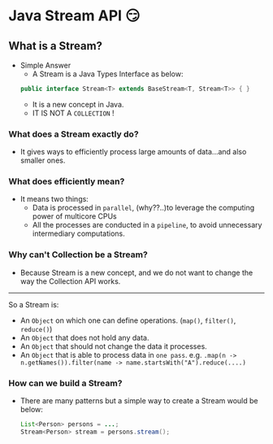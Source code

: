 # Java Stream API :smirk:

## What is a Stream?

* Simple Answer
    - A Stream is a Java Types Interface as below:
    ```java
    public interface Stream<T> extends BaseStream<T, Stream<T>> { }
    ``` 
    - It is a new concept in Java.
    - IT IS NOT A `COLLECTION` !

### What does a Stream exactly do?

* It gives ways to efficiently process large amounts of data...and also smaller ones.

### What does efficiently mean?

* It means two things:
    - Data is processed in `parallel`, (why??..)to leverage the computing power of multicore CPUs
    - All the processes are conducted in a `pipeline`, to avoid unnecessary intermediary computations.

### Why can't Collection be a Stream?

* Because Stream is a new concept, and we do not want to change the way the Collection API works.

---

So a Stream is: 

* An `Object` on which one can define operations. (`map()`, `filter()`, `reduce()`)
* An `Object` that does not hold any data.
* An `Object` that should not change the data it processes.
* An `Object` that is able to process data in `one pass`.
    e.g. `.map(n -> n.getNames()).filter(name -> name.startsWith("A").reduce(....)`
    
### How can we build a Stream?

- There are many patterns but a simple way to create a Stream would be below:
        
    ```java
    List<Person> persons = ...;
    Stream<Person> stream = persons.stream();
    ```
